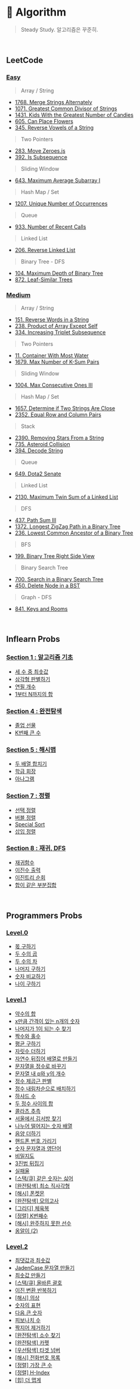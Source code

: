# 📜 Algorithm

> Steady Study. 알고리즘은 꾸준히.

<br/>

## LeetCode

### [Easy](/LeetCode/Easy/)

> Array / String

- [1768. Merge Strings Alternately](/LeetCode/Easy/1768_Merge_Strings_Alternately.js)
- [1071. Greatest Common Divisor of Strings](/LeetCode/Easy/1071_Greatest_Common_Divisor_of_Strings.js)
- [1431. Kids With the Greatest Number of Candies](/LeetCode/Easy/1431_Kids_With_the_Greatest_Number_of_Candies.js)
- [605. Can Place Flowers](/LeetCode/Easy/605_Can_Place_Flowers.js)
- [345. Reverse Vowels of a String](/LeetCode/Easy/345_Reverse_Vowels_of_a_String.js)

> Two Pointers

- [283. Move Zeroes.js](/LeetCode/Easy/283_Move_Zeroes.js)
- [392. Is Subsequence](/LeetCode/Easy/392_Is_Subsequence.js)

> Sliding Window

- [643. Maximum Average Subarray I](/LeetCode/Easy/643_Maximum_Average_Subarray_I.js)

> Hash Map / Set

- [1207. Unique Number of Occurrences](/LeetCode/Easy/1207_Unique_Number_of_Occurrences.js)

> Queue

- [933. Number of Recent Calls](/LeetCode/Easy/933_Number_of_Recent_Calls.js)

> Linked List

- [206. Reverse Linked List](/LeetCode/Easy/206_Reverse_Linked_List.js)

> Binary Tree - DFS

- [104. Maximum Depth of Binary Tree](/LeetCode/Easy/104_Maximum_Depth_of_Binary_Tree.js)
- [872. Leaf-Similar Trees](/LeetCode/Easy/872_Leaf_Similar_Trees.js)

### [Medium](/LeetCode/Medium/)

> Array / String

- [151. Reverse Words in a String](/LeetCode/Medium/151_Reverse_Words_in_a_String.js)
- [238. Product of Array Except Self](/LeetCode/Medium/238_Product_of_Array_Except%20Self.js)
- [334. Increasing Triplet Subsequence](/LeetCode/Medium/334_Increasing_Triplet_Subsequence.js)

> Two Pointers

- [11. Container With Most Water](/LeetCode/Medium/11_Container_With_Most_Water.js)
- [1679. Max Number of K-Sum Pairs](/LeetCode/Medium/1679_Max_Number_of_K-Sum_Pairs.js)

> Sliding Window

- [1004. Max Consecutive Ones III](/LeetCode/Medium/1004_Max_Consecutive_Ones_III.js)

> Hash Map / Set

- [1657. Determine if Two Strings Are Close](/LeetCode/Medium/1657_Determine_if_Two_Strings_Are_Close.js)
- [2352. Equal Row and Column Pairs](/LeetCode/Medium/2352_Equal_Row_and_Column_Pairs.js)

> Stack

- [2390. Removing Stars From a String](/LeetCode/Medium/2390_Removing_Stars_From_a_String.js)
- [735. Asteroid Collision](/LeetCode/Medium/735_Asteroid_Collision.js)
- [394. Decode String](/LeetCode/Medium/394_Decode_String.js)

> Queue

- [649. Dota2 Senate](/LeetCode/Medium/649_Dota2_Senate.js)

> Linked List

- [2130. Maximum Twin Sum of a Linked List](/LeetCode/Medium/2130_Maximum_Twin_Sum%20of_a_Linked_List.js)

> DFS

- [437. Path Sum III](/LeetCode/Medium/437_Path_Sum_III.js)
- [1372. Longest ZigZag Path in a Binary Tree](/LeetCode/Medium/1372_Longest_ZigZag_Path_in_a_Binary_Tree.js)
- [236. Lowest Common Ancestor of a Binary Tree](/LeetCode/Medium/236_Lowest_Common_Ancestor_of_a_Binary_Tree.js)

> BFS

- [199. Binary Tree Right Side View](/LeetCode/Medium/199_Binary_Tree_Right_Side_View.js)

> Binary Search Tree

- [700. Search in a Binary Search Tree](/LeetCode/Easy/700_Search%20in_a_Binary_Search_Tree.js)
- [450. Delete Node in a BST](/LeetCode/Medium/450_Delete_Node_in_a_BST.js)

> Graph - DFS

- [841. Keys and Rooms](/LeetCode/Medium/841_Keys_and_Rooms.js)

<br/>

## Inflearn Probs

### [Section 1 : 알고리즘 기초](/Inflearn/섹션1/)

- [세 수 중 최솟값](/Inflearn/섹션1/1.%20세%20수%20중%20최솟값.js)
- [삼각형 판별하기](/Inflearn/섹션1/2.%20삼각형%20판별하기.js)
- [연필 개수](/Inflearn/섹션1/3.%20연필개수.js)
- [1부터 N까지의 합](/Inflearn/섹션1/4.%201부터%20N까지의%20합.js)

### [Section 4 : 완전탐색](/Inflearn/섹션4/)

- [졸업 선물](/Inflearn/섹션4/4.%20졸업선물.js)
- [K번째 큰 수](/Inflearn/섹션4/5.%20K번째%20큰%20수.js)

### [Section 5 : 해시맵](/Inflearn/섹션5/)

- [두 배열 합치기](/Inflearn/섹션5/1.%20두%20배열%20합치기.js)
- [학급 회장](/Inflearn/섹션5/6.%20학급%20회장(해쉬).js)
- [아나그램](/Inflearn/섹션5/7.%20아나그램.js)

### [Section 7 : 정렬](/Inflearn/섹션7/)

- [선택 정렬](/Inflearn/섹션7/1.%20선택정렬.js)
- [버블 정렬](/Inflearn/섹션7/2.%20버블정렬.js)
- [Special Sort](/Inflearn/섹션7/3.%20Special%20Sort.js)
- [삽입 정렬](/Inflearn/섹션7/4.%20삽입정렬.js)

### [Section 8 : 재귀, DFS](/Inflearn/섹션8/)

- [재귀함수](/Inflearn/섹션8/1.%20재귀함수.js)
- [이진수 출력](/Inflearn/섹션8/2.%20이진수%20출력(재귀).js)
- [이진트리 순회](/Inflearn/섹션8/3.%20이진트리순회.js)
- [합이 같은 부분집합](/Inflearn/섹션8/5.%20합이%20같은%20부분집합.js)

<br/>

## Programmers Probs

### [Level.0](/Programmers/Level.0/)

- [몫 구하기](/Programmers/Level.0/01_몫_구하기.js)
- [두 수의 곱](/Programmers/Level.0/02_두_수의_곱.js)
- [두 수의 차](/Programmers/Level.0/03_두_수의_차.js)
- [나머지 구하기](/Programmers/Level.0/04_나머지_구하기.js)
- [숫자 비교하기](/Programmers/Level.0/05_숫자_비교하기.js)
- [나이 구하기](/Programmers/Level.0/06_나이_구하기.js)

### [Level.1](/Programmers/Level.1/)

- [약수의 합](/Programmers/Level.1/01_약수의_합.js)
- [x만큼 간격이 있는 n개의 숫자](/Programmers/Level.1/02_x만큼_간격있는_n개숫자.js)
- [나머지가 1이 되는 수 찾기](/Programmers/Level.1/03_나머지가_1이되는_수찾기.js)
- [짝수와 홀수](/Programmers/Level.1/04_짝수와_홀수.js)
- [평균 구하기](/Programmers/Level.1/05_평균_구하기.js)
- [자릿수 더하기](/Programmers/Level.1/06_자릿수_더하기.js)
- [자연수 뒤집어 배열로 만들기](/Programmers/Level.1/07_자연수_뒤집어_배열로_만들기.js)
- [문자열을 정수로 바꾸기](/Programmers/Level.1/08_문자열을_정수로_바꾸기.js)
- [문자열 내 p와 y의 개수](/Programmers/Level.1/09_문자열_내_p와_y의_개수.js)
- [정수 제곱근 판별](/Programmers/Level.1/10_정수_제곱근_판별.js)
- [정수 내림차순으로 배치하기](/Programmers/Level.1/11_정수_내림차순으로_배치하기.js)
- [하샤드 수](/Programmers/Level.1/12_하샤드_수.js)
- [두 정수 사이의 합](/Programmers/Level.1/13_두_정수_사이의_합.js)
- [콜라츠 추측](/Programmers/Level.1/14_콜라츠_추측.js)
- [서울에서 김서방 찾기](/Programmers/Level.1/15_서울에서_김서방_찾기.js)
- [나누어 떨어지는 숫자 배열](/Programmers/Level.1/16_나누어_떨어지는_숫자_배열.js)
- [음양 더하기](/Programmers/Level.1/17_음양_더하기.js)
- [핸드폰 번호 가리기](/Programmers/Level.1/18_핸드폰_번호_가리기.js)
- [숫자 문자열과 영단어](/Programmers/Level.1/19_숫자_문자열과_영단어.js)
- [비밀지도](/Programmers/Level.1/20_비밀지도.js)
- [3진법 뒤집기](/Programmers/Level.1/21_3진법_뒤집기.js)
- [실패율](/Programmers/Level.1/22_실패율.js)
- [[스택/큐] 같은 숫자는 싫어](/Programmers/Level.1/23_같은_숫자는_싫어.js)
- [[완전탐색] 최소 직사각형](/Programmers/Level.1/24_최소_직사각형.js)
- [[해시] 폰켓몬](/Programmers/Level.1/25_폰켓몬.js)
- [[완전탐색] 모의고사](/Programmers/Level.1/26_모의고사.js)
- [[그리디] 체육복](/Programmers/Level.1/27_체육복.js)
- [[정렬] K번째수](/Programmers/Level.1/28_K번째수.js)
- [[해시] 완주하지 못한 선수](/Programmers/Level.1/29_완주하지_못한_선수.js)
- [옹알이 (2)](/Programmers/Level.1/30_옹알이(2).js)

### [Level.2](/Programmers/Level.2/)

- [최댓값과 최솟값](/Programmers/Level.2/01_최댓값과_최솟값.js)
- [JadenCase 문자열 만들기](/Programmers/Level.2/02_JadenCase_문자열_만들기.js)
- [최솟값 만들기](/Programmers/Level.2/03_최솟값_만들기.js)
- [[스택/큐] 올바른 괄호](/Programmers/Level.2/04_올바른_괄호.js)
- [이진 변환 반복하기](/Programmers/Level.2/05_이진_변환_반복하기.js)
- [[해시] 의상](/Programmers/Level.2/06_의상.js)
- [숫자의 표현](/Programmers/Level.2/07_숫자의_표현.js)
- [다음 큰 숫자](/Programmers/Level.2/08_다음_큰_숫자.js)
- [피보나치 수](/Programmers/Level.2/09_피보나치_수.js)
- [짝지어 제거하기](/Programmers/Level.2/10_짝지어_제거하기.js)
- [[완전탐색] 소수 찾기](/Programmers/Level.2/11_소수_찾기.js)
- [[완전탐색] 카펫](/Programmers/Level.2/12_카펫.js)
- [[우선탐색] 타겟 넘버](/Programmers/Level.2/13_타겟_넘버.js)
- [[해시] 전화번호 목록](/Programmers/Level.2/14_전화번호_목록.js)
- [[정렬] 가장 큰 수](/Programmers/Level.2/15_가장_큰_수.js)
- [[정렬] H-Index](/Programmers/Level.2/16_H-Index.js)
- [[힙] 더 맵게](/Programmers/Level.2/17_더_맵게.js)
